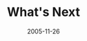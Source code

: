 ---
layout: message
category: message
series: "Death of Religion"
title: "What's Next"
date: 2005-11-26
message_id: 92
---